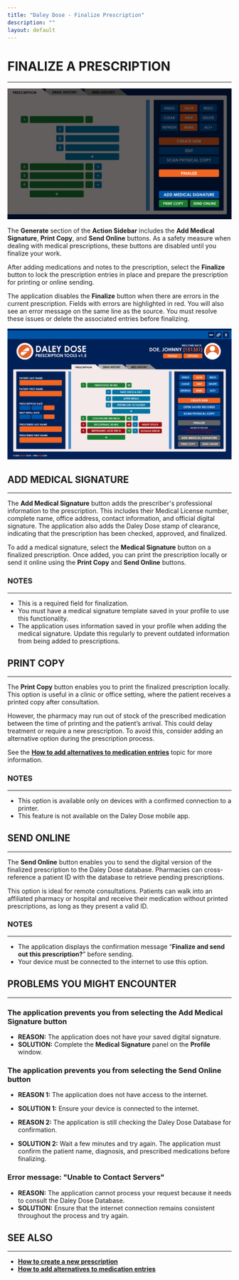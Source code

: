 ```yaml
---
title: "Daley Dose - Finalize Prescription"
description: ""
layout: default
---
```


# **FINALIZE A PRESCRIPTION**
---

![Finalize buttons](/assets/images/daley-dose-home-window-parts-finalize.png)

The **Generate** section of the **Action Sidebar** includes the **Add Medical Signature**, **Print Copy**, and **Send Online** buttons. As a safety measure when dealing with medical prescriptions, these buttons are disabled until you finalize your work.

After adding medications and notes to the prescription, select the **Finalize** button to lock the prescription entries in place and prepare the prescription for printing or online sending.

The application disables the **Finalize** button when there are errors in the current prescription. Fields with errors are highlighted in red. You will also see an error message on the same line as the source. You must resolve these issues or delete the associated entries before finalizing.

![Main Screen with Errors](/assets/images/daley-dose-home-window-error.png)

## **ADD MEDICAL SIGNATURE**
---

The **Add Medical Signature** button adds the prescriber's professional information to the prescription. This includes their Medical License number, complete name, office address, contact information, and official digital signature. The application also adds the Daley Dose stamp of clearance, indicating that the prescription has been checked, approved, and finalized.

To add a medical signature, select the **Medical Signature** button on a finalized prescription. Once added, you can print the prescription locally or send it online using the **Print Copy** and **Send Online** buttons.

### **NOTES**
---

- This is a required field for finalization.
- You must have a medical signature template saved in your profile to use this functionality.
- The application uses information saved in your profile when adding the medical signature. Update this regularly to prevent outdated information from being added to prescriptions.

## **PRINT COPY**
---

The **Print Copy** button enables you to print the finalized prescription locally. This option is useful in a clinic or office setting, where the patient receives a printed copy after consultation.

However, the pharmacy may run out of stock of the prescribed medication between the time of printing and the patient’s arrival. This could delay treatment or require a new prescription. To avoid this, consider adding an alternative option during the prescription process.

See the [**How to add alternatives to medication entries**](/daleydose/prescription-add-alts) topic for more information.

### **NOTES**
---

- This option is available only on devices with a confirmed connection to a printer.
- This feature is not available on the Daley Dose mobile app.

## **SEND ONLINE**
---

The **Send Online** button enables you to send the digital version of the finalized prescription to the Daley Dose database. Pharmacies can cross-reference a patient ID with the database to retrieve pending prescriptions.

This option is ideal for remote consultations. Patients can walk into an affiliated pharmacy or hospital and receive their medication without printed prescriptions, as long as they present a valid ID.

### **NOTES**
---
- The application displays the confirmation message “**Finalize and send out this prescription?**” before sending.
- Your device must be connected to the internet to use this option.

## **PROBLEMS YOU MIGHT ENCOUNTER**
---

### The application prevents you from selecting the **Add Medical Signature** button
- **REASON:** The application does not have your saved digital signature.
- **SOLUTION:** Complete the **Medical Signature** panel on the **Profile** window.

### The application prevents you from selecting the **Send Online** button
- **REASON 1:** The application does not have access to the internet.
- **SOLUTION 1:** Ensure your device is connected to the internet.

- **REASON 2:** The application is still checking the Daley Dose Database for confirmation.
- **SOLUTION 2:** Wait a few minutes and try again. The application must confirm the patient name, diagnosis, and prescribed medications before finalizing.

### Error message: **"Unable to Contact Servers"**
- **REASON:** The application cannot process your request because it needs to consult the Daley Dose Database.
- **SOLUTION:** Ensure that the internet connection remains consistent throughout the process and try again.

## **SEE ALSO**
---
- [**How to create a new prescription**](/daleydose/prescription-create-new)
- [**How to add alternatives to medication entries**](/daleydose/prescription-add-alts)  
